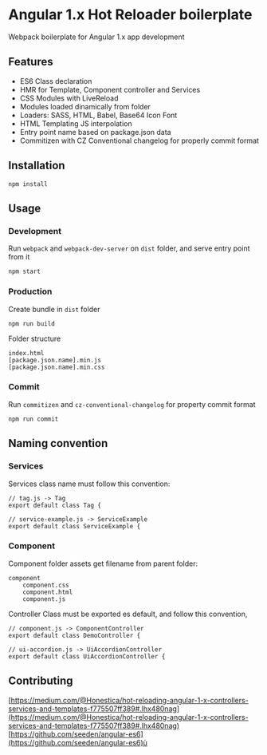 
# Angular 1.x Hot Reloader boilerplate

Webpack boilerplate for Angular 1.x app development

## Features

* ES6 Class declaration
* HMR for Template, Component controller and Services
* CSS Modules with LiveReload
* Modules loaded dinamically from folder
* Loaders: SASS, HTML, Babel, Base64 Icon Font
* HTML Templating JS interpolation
* Entry point name based on package.json data
* Commitizen with CZ Conventional changelog for properly commit format

## Installation 

```
npm install
```

## Usage

### Development

Run `webpack` and `webpack-dev-server` on `dist` folder, and serve entry point from it

```
npm start
```

### Production
Create bundle in `dist` folder

```
npm run build
```

Folder structure

```
index.html
[package.json.name].min.js
[package.json.name].min.css
```

### Commit

Run `commitizen` and `cz-conventional-changelog` for property commit format
```
npm run commit
```

## Naming convention

### Services

Services class name must follow this convention:
```
// tag.js -> Tag
export default class Tag {
```
```
// service-example.js -> ServiceExample
export default class ServiceExample {
```

### Component

Component folder assets get filename from parent folder:

```
component
    component.css
    component.html
    component.js
```

Controller Class must be exported es default, and follow this convention, 

```
// component.js -> ComponentController
export default class DemoController {
```
```
// ui-accordion.js -> UiAccordionController
export default class UiAccordionController {
```

## Contributing

[https://medium.com/@Honestica/hot-reloading-angular-1-x-controllers-services-and-templates-f775507ff389#.lhx480nag](https://medium.com/@Honestica/hot-reloading-angular-1-x-controllers-services-and-templates-f775507ff389#.lhx480nag)
[https://github.com/seeden/angular-es6](https://github.com/seeden/angular-es6)ù